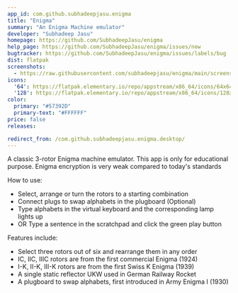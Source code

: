 ```yaml
---
app_id: com.github.subhadeepjasu.enigma
title: "Enigma"
summary: "An Enigma Machine emulator"
developer: "Subhadeep Jasu"
homepage: https://github.com/SubhadeepJasu/enigma
help_page: https://github.com/SubhadeepJasu/enigma/issues/new
bugtracker: https://github.com/SubhadeepJasu/enigma/issues/labels/bug
dist: flatpak
screenshots:
  - https://raw.githubusercontent.com/subhadeepjasu/enigma/main/screenshots/screenshot_home.png
icons:
  '64': https://flatpak.elementary.io/repo/appstream/x86_64/icons/64x64/com.github.subhadeepjasu.enigma.png
  '128': https://flatpak.elementary.io/repo/appstream/x86_64/icons/128x128/com.github.subhadeepjasu.enigma.png
color:
  primary: "#57392D"
  primary-text: "#FFFFFF"
price: false
releases:

redirect_from: /com.github.subhadeepjasu.enigma.desktop/
---
```


<p>A classic 3-rotor Enigma machine emulator. This app is only for educational purpose. Enigma encryption is very weak compared to today's standards</p>
<p>How to use:</p>
<ul>
<li>Select, arrange or turn the rotors to a starting combination</li>
<li>Connect plugs to swap alphabets in the plugboard (Optional)</li>
<li>Type alphabets in the virtual keyboard and the corresponding lamp lights up</li>
<li>OR Type a sentence in the scratchpad and click the green play button</li>
</ul>
<p>Features include:</p>
<ul>
<li>Select three rotors out of six and rearrange them in any order</li>
<li>IC, IIC, IIIC rotors are from the first commercial Enigma (1924)</li>
<li>I-K, II-K, III-K rotors are from the first Swiss K Enigma (1939)</li>
<li>A single static reflector UKW used in German Railway Rocket</li>
<li>A plugboard to swap alphabets, first introduced in Army Enigma I (1930)</li>
</ul>